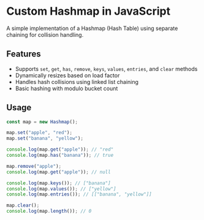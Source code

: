 # Custom Hashmap in JavaScript

A simple implementation of a Hashmap (Hash Table) using separate chaining for collision handling.

## Features

- Supports `set`, `get`, `has`, `remove`, `keys`, `values`, `entries`, and `clear` methods
- Dynamically resizes based on load factor
- Handles hash collisions using linked list chaining
- Basic hashing with modulo bucket count

## Usage

```js
const map = new Hashmap();

map.set("apple", "red");
map.set("banana", "yellow");

console.log(map.get("apple")); // "red"
console.log(map.has("banana")); // true

map.remove("apple");
console.log(map.get("apple")); // null

console.log(map.keys()); // ["banana"]
console.log(map.values()); // ["yellow"]
console.log(map.entries()); // [["banana", "yellow"]]

map.clear();
console.log(map.length()); // 0
```

